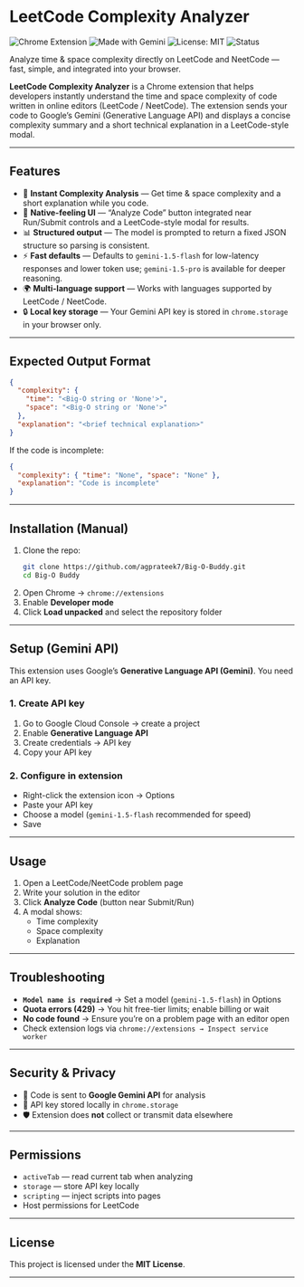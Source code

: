 # LeetCode Complexity Analyzer

![Chrome Extension](https://img.shields.io/badge/Chrome-Extension-blue)
![Made with Gemini](https://img.shields.io/badge/Made%20with-Gemini-ffca28)
![License: MIT](https://img.shields.io/badge/License-MIT-green)
![Status](https://img.shields.io/badge/Status-Active-brightgreen)

Analyze time & space complexity directly on LeetCode and NeetCode — fast, simple, and integrated into your browser.

**LeetCode Complexity Analyzer** is a Chrome extension that helps developers instantly understand the time and space complexity of code written in online editors (LeetCode / NeetCode). The extension sends your code to Google’s Gemini (Generative Language API) and displays a concise complexity summary and a short technical explanation in a LeetCode-style modal.

---

## Features

- 🚀 **Instant Complexity Analysis** — Get time & space complexity and a short explanation while you code.  
- 🎨 **Native-feeling UI** — “Analyze Code” button integrated near Run/Submit controls and a LeetCode-style modal for results.  
- 📊 **Structured output** — The model is prompted to return a fixed JSON structure so parsing is consistent.  
- ⚡ **Fast defaults** — Defaults to `gemini-1.5-flash` for low-latency responses and lower token use; `gemini-1.5-pro` is available for deeper reasoning.  
- 🌍 **Multi-language support** — Works with languages supported by LeetCode / NeetCode.  
- 🔒 **Local key storage** — Your Gemini API key is stored in `chrome.storage` in your browser only.

---

## Expected Output Format

```json
{
  "complexity": {
    "time": "<Big-O string or 'None'>",
    "space": "<Big-O string or 'None'>"
  },
  "explanation": "<brief technical explanation>"
}
```

If the code is incomplete:

```json
{
  "complexity": { "time": "None", "space": "None" },
  "explanation": "Code is incomplete"
}
```

---

## Installation (Manual)

1. Clone the repo:
   ```bash
   git clone https://github.com/agprateek7/Big-O-Buddy.git
   cd Big-O Buddy
   ```
2. Open Chrome → `chrome://extensions`  
3. Enable **Developer mode**  
4. Click **Load unpacked** and select the repository folder  

---

## Setup (Gemini API)

This extension uses Google’s **Generative Language API (Gemini)**. You need an API key.

### 1. Create API key
1. Go to Google Cloud Console → create a project  
2. Enable **Generative Language API**  
3. Create credentials → API key  
4. Copy your API key  

### 2. Configure in extension
- Right-click the extension icon → Options  
- Paste your API key  
- Choose a model (`gemini-1.5-flash` recommended for speed)  
- Save  

---

## Usage

1. Open a LeetCode/NeetCode problem page  
2. Write your solution in the editor  
3. Click **Analyze Code** (button near Submit/Run)  
4. A modal shows:
   - Time complexity  
   - Space complexity  
   - Explanation  

---

## Troubleshooting

- **`Model name is required`** → Set a model (`gemini-1.5-flash`) in Options  
- **Quota errors (429)** → You hit free-tier limits; enable billing or wait  
- **No code found** → Ensure you’re on a problem page with an editor open  
- Check extension logs via `chrome://extensions → Inspect service worker`  

---

## Security & Privacy

- 🔐 Code is sent to **Google Gemini API** for analysis  
- 🔑 API key stored locally in `chrome.storage`  
- 🛡️ Extension does **not** collect or transmit data elsewhere  

---

## Permissions

- `activeTab` — read current tab when analyzing  
- `storage` — store API key locally  
- `scripting` — inject scripts into pages  
- Host permissions for LeetCode

---

## License

This project is licensed under the **MIT License**.

---
